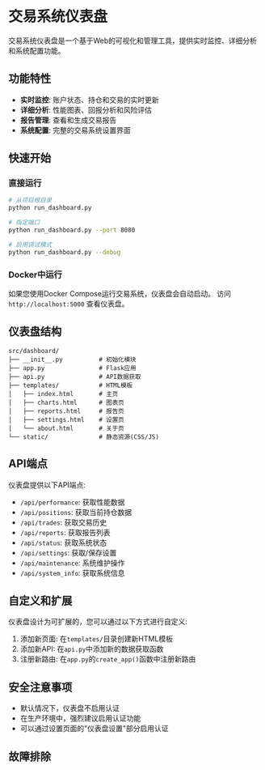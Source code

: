 # 交易系统仪表盘

交易系统仪表盘是一个基于Web的可视化和管理工具，提供实时监控、详细分析和系统配置功能。

## 功能特性

- **实时监控**: 账户状态、持仓和交易的实时更新
- **详细分析**: 性能图表、回报分析和风险评估
- **报告管理**: 查看和生成交易报告
- **系统配置**: 完整的交易系统设置界面

## 快速开始

### 直接运行

```bash
# 从项目根目录
python run_dashboard.py

# 指定端口
python run_dashboard.py --port 8080

# 启用调试模式
python run_dashboard.py --debug
```

### Docker中运行

如果您使用Docker Compose运行交易系统，仪表盘会自动启动。
访问 `http://localhost:5000` 查看仪表盘。

## 仪表盘结构

```
src/dashboard/
├── __init__.py          # 初始化模块
├── app.py               # Flask应用
├── api.py               # API数据获取
├── templates/           # HTML模板
│   ├── index.html       # 主页
│   ├── charts.html      # 图表页
│   ├── reports.html     # 报告页
│   ├── settings.html    # 设置页
│   └── about.html       # 关于页
└── static/              # 静态资源(CSS/JS)
```

## API端点

仪表盘提供以下API端点:

- `/api/performance`: 获取性能数据
- `/api/positions`: 获取当前持仓数据
- `/api/trades`: 获取交易历史
- `/api/reports`: 获取报告列表
- `/api/status`: 获取系统状态
- `/api/settings`: 获取/保存设置
- `/api/maintenance`: 系统维护操作
- `/api/system_info`: 获取系统信息

## 自定义和扩展

仪表盘设计为可扩展的，您可以通过以下方式进行自定义:

1. 添加新页面: 在`templates/`目录创建新HTML模板
2. 添加新API: 在`api.py`中添加新的数据获取函数
3. 注册新路由: 在`app.py`的`create_app()`函数中注册新路由

## 安全注意事项

- 默认情况下，仪表盘不启用认证
- 在生产环境中，强烈建议启用认证功能
- 可以通过设置页面的"仪表盘设置"部分启用认证

## 故障排除